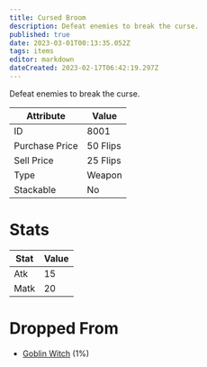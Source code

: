 ```yaml
---
title: Cursed Broom
description: Defeat enemies to break the curse.
published: true
date: 2023-03-01T00:13:35.052Z
tags: items
editor: markdown
dateCreated: 2023-02-17T06:42:19.297Z
---
```


Defeat enemies to break the curse.

|Attribute|Value|
|-|-|
|ID|8001|
|Purchase Price|50 Flips|
|Sell Price|25 Flips|
|Type|Weapon|
|Stackable|No|

# Stats
|Stat|Value|
|-|-|
|Atk|15|
|Matk|20|

# Dropped From
 * [Goblin Witch](/monsters/goblin-witch) (1%)
